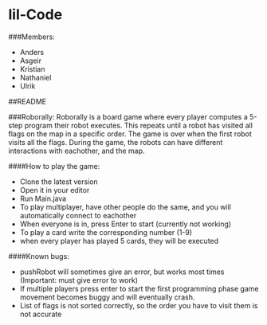 # lil-Code

###Members:
* Anders
* Asgeir
* Kristian
* Nathaniel
* Ulrik

##README

###Roborally:
Roborally is a board game where every player computes a 5-step program their robot executes.
This repeats until a robot has visited all flags on the map in a specific order. 
The game is over when the first robot visits all the flags. During the game, the robots can have different interactions with eachother, and the map.


####How to play the game:
* Clone the latest version 
* Open it in your editor
* Run Main.java
* To play multiplayer, have other people do the same, and you will automatically connect to eachother
* When everyone is in, press Enter to start (currently not working)
* To play a card write the corresponding number (1-9)
* when every player has played 5 cards, they will be executed

####Known bugs:
* pushRobot will sometimes give an error, but works most times (Important: must give error to work)
* If multiple players press enter to start the first programming phase game movement becomes buggy and will eventually crash.
* List of flags is not sorted correctly, so the order you have to visit them is not accurate
